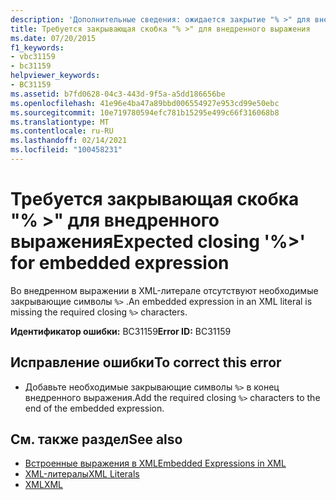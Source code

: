```yaml
---
description: 'Дополнительные сведения: ожидается закрытие "% >" для внедренного выражения'
title: Требуется закрывающая скобка "% >" для внедренного выражения
ms.date: 07/20/2015
f1_keywords:
- vbc31159
- bc31159
helpviewer_keywords:
- BC31159
ms.assetid: b7fd0628-04c3-443d-9f5a-a5dd186656be
ms.openlocfilehash: 41e96e4ba47a89bbd006554927e953cd99e50ebc
ms.sourcegitcommit: 10e719780594efc781b15295e499c66f316068b8
ms.translationtype: MT
ms.contentlocale: ru-RU
ms.lasthandoff: 02/14/2021
ms.locfileid: "100458231"
---
```

# <a name="expected-closing--for-embedded-expression"></a><span data-ttu-id="01abd-103">Требуется закрывающая скобка "% >" для внедренного выражения</span><span class="sxs-lookup"><span data-stu-id="01abd-103">Expected closing '%>' for embedded expression</span></span>

<span data-ttu-id="01abd-104">Во внедренном выражении в XML-литерале отсутствуют необходимые закрывающие символы `%>` .</span><span class="sxs-lookup"><span data-stu-id="01abd-104">An embedded expression in an XML literal is missing the required closing `%>` characters.</span></span>  
  
 <span data-ttu-id="01abd-105">**Идентификатор ошибки:** BC31159</span><span class="sxs-lookup"><span data-stu-id="01abd-105">**Error ID:** BC31159</span></span>  
  
## <a name="to-correct-this-error"></a><span data-ttu-id="01abd-106">Исправление ошибки</span><span class="sxs-lookup"><span data-stu-id="01abd-106">To correct this error</span></span>  
  
- <span data-ttu-id="01abd-107">Добавьте необходимые закрывающие символы `%>` в конец внедренного выражения.</span><span class="sxs-lookup"><span data-stu-id="01abd-107">Add the required closing `%>` characters to the end of the embedded expression.</span></span>  
  
## <a name="see-also"></a><span data-ttu-id="01abd-108">См. также раздел</span><span class="sxs-lookup"><span data-stu-id="01abd-108">See also</span></span>

- [<span data-ttu-id="01abd-109">Встроенные выражения в XML</span><span class="sxs-lookup"><span data-stu-id="01abd-109">Embedded Expressions in XML</span></span>](../programming-guide/language-features/xml/embedded-expressions-in-xml.md)
- [<span data-ttu-id="01abd-110">XML-литералы</span><span class="sxs-lookup"><span data-stu-id="01abd-110">XML Literals</span></span>](../language-reference/xml-literals/index.md)
- [<span data-ttu-id="01abd-111">XML</span><span class="sxs-lookup"><span data-stu-id="01abd-111">XML</span></span>](../programming-guide/language-features/xml/index.md)
